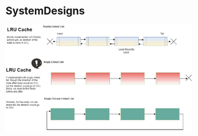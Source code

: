 # SystemDesigns
![Brain Storming](https://github.com/rajanyadav0307/SystemDesigns/blob/main/LRUCache.jpg)
